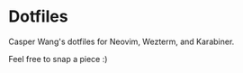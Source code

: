# Dotfiles

Casper Wang's dotfiles for Neovim, Wezterm, and Karabiner.

Feel free to snap a piece :)
